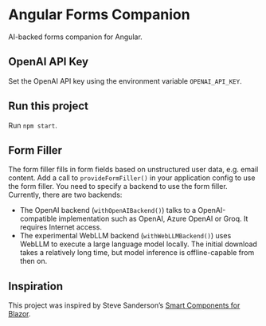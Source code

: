 # Angular Forms Companion

AI-backed forms companion for Angular.

## OpenAI API Key

Set the OpenAI API key using the environment variable `OPENAI_API_KEY`.

## Run this project

Run `npm start`.

## Form Filler

The form filler fills in form fields based on unstructured user data, e.g. email content.
Add a call to `provideFormFiller()` in your application config to use the form filler.
You need to specify a backend to use the form filler. Currently, there are two backends:

* The OpenAI backend (`withOpenAIBackend()`) talks to a OpenAI-compatible implementation such as OpenAI, Azure OpenAI or Groq. It requires Internet access.
* The experimental WebLLM backend (`withWebLLMBackend()`) uses WebLLM to execute a large language model locally. The initial download takes a relatively long time, but model inference is offline-capable from then on.

## Inspiration

This project was inspired by Steve Sanderson’s [Smart Components for Blazor](https://github.com/dotnet-smartcomponents/smartcomponents).
